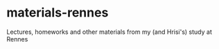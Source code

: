 materials-rennes
================

Lectures, homeworks and other materials from my (and Hrisi's) study at Rennes
